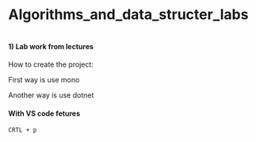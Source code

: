 # Algorithms_and_data_structer_labs

<h1></h1>


<h4>1) Lab work from lectures</h4>

<p>How to create the project:</p>
<p>First way is use mono<code></code></p>
<p>Another way is use dotnet<code></code></p>

<h4>With VS code fetures</h4>

<p><code>CRTL + p</code></p>
<img src = "">